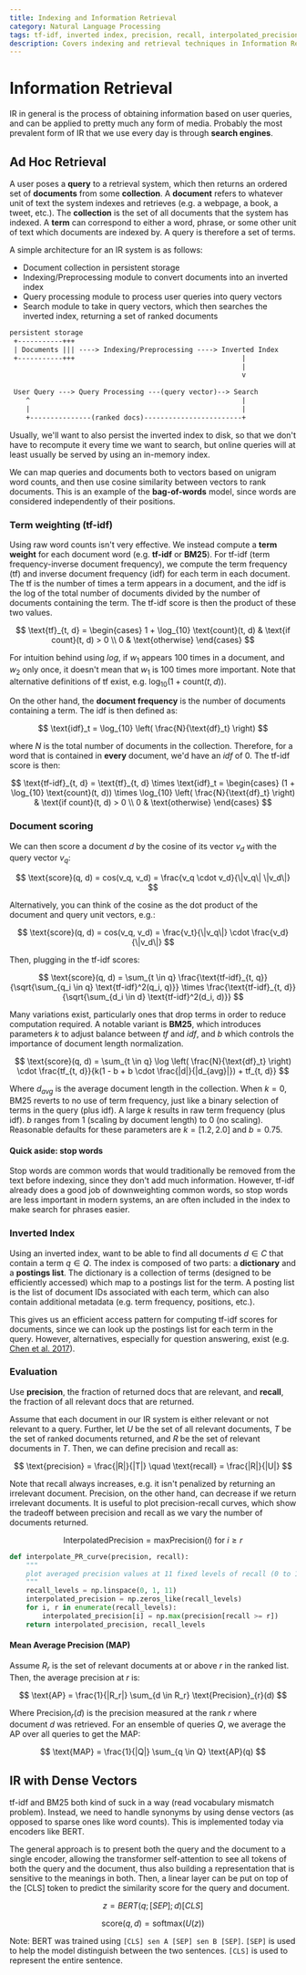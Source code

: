 ```yaml
---
title: Indexing and Information Retrieval
category: Natural Language Processing
tags: tf-idf, inverted index, precision, recall, interpolated_precision_curve, mean_average_precision, dense_vectors, bert
description: Covers indexing and retrieval techniques in Information Retrieval (IR), including term weighting with tf-idf, inverted index construction, evaluation metrics such as MAP, and dense vector-based approaches using BERT. It also touches on ad hoc retrieval, stop words, and precision/recall trade-offs. The focus is on the technical implementation of IR algorithms.
---
```


# Information Retrieval

IR in general is the process of obtaining information based on user queries, and can be applied to pretty much any form of media. Probably the most prevalent form of IR that we use every day is through **search engines**.

## Ad Hoc Retrieval

A user poses a **query** to a retrieval system, which then returns an ordered set of **documents** from some **collection**. A **document** refers to whatever unit of text the system indexes and retrieves (e.g. a webpage, a book, a tweet, etc.). The **collection** is the set of all documents that the system has indexed. A **term** can correspond to either a word, phrase, or some other unit of text which documents are indexed by. A query is therefore a set of terms.

A simple architecture for an IR system is as follows:

- Document collection in persistent storage
- Indexing/Preprocessing module to convert documents into an inverted index
- Query processing module to process user queries into query vectors
- Search module to take in query vectors, which then searches the inverted index, returning a set of ranked documents

```txt
persistent storage
 +-----------+++
 | Documents ||| ----> Indexing/Preprocessing ----> Inverted Index
 +-----------+++                                         |
                                                         |
                                                         v
                                   
 User Query ---> Query Processing ---(query vector)--> Search
    ^                                                    |
    |                                                    |
    +---------------(ranked docs)------------------------+
```

Usually, we'll want to also persist the inverted index to disk, so that we don't have to recompute it every time we want to search, but online queries will at least usually be served by using an in-memory index.

We can map queries and documents both to vectors based on unigram word counts, and then use cosine similarity between vectors to rank documents. This is an example of the **bag-of-words** model, since words are considered independently of their positions.

### Term weighting (tf-idf)

Using raw word counts isn't very effective. We instead compute a **term weight** for each document word (e.g. **tf-idf** or **BM25**). For tf-idf (term frequency-inverse document frequency), we compute the term frequency (tf) and inverse document frequency (idf) for each term in each document. The tf is the number of times a term appears in a document, and the idf is the log of the total number of documents divided by the number of documents containing the term. The tf-idf score is then the product of these two values.

$$
\text{tf}_{t, d} = \begin{cases}
    1 + \log_{10} \text{count}(t, d) & \text{if count}(t, d) > 0 \\
    0 & \text{otherwise}
\end{cases}
$$

For intuition behind using $log$, if $w_1$ appears $100$ times in a document, and $w_2$ only once, it doesn't mean that $w_1$ is $100$ times more important. Note that alternative definitions of tf exist, e.g. $\log_{10}(1 + \text{count}(t, d))$.

On the other hand, the **document frequency** is the number of documents containing a term. The idf is then defined as:

$$
\text{idf}_t = \log_{10} \left( \frac{N}{\text{df}_t} \right)
$$

where $N$ is the total number of documents in the collection. Therefore, for a word that is contained in **every** document, we'd have an $idf$ of 0. The tf-idf score is then:

$$
\text{tf-idf}_{t, d} = \text{tf}_{t, d} \times \text{idf}_t = \begin{cases}
    (1 + \log_{10} \text{count}(t, d)) \times \log_{10} \left( \frac{N}{\text{df}_t} \right) & \text{if count}(t, d) > 0 \\
    0 & \text{otherwise}
\end{cases}
$$

### Document scoring

We can then score a document $d$ by the cosine of its vector $v_d$ with the query vector $v_q$:

$$
\text{score}(q, d) = cos(v_q, v_d) = \frac{v_q \cdot v_d}{\|v_q\| \|v_d\|}
$$

Alternatively, you can think of the cosine as the dot product of the document and query unit vectors, e.g.:

$$
\text{score}(q, d) = cos(v_q, v_d) = \frac{v_t}{\|v_q\|} \cdot \frac{v_d}{\|v_d\|}
$$

Then, plugging in the tf-idf scores:

$$
\text{score}(q, d) = \sum_{t \in q} \frac{\text{tf-idf}_{t, q}}{\sqrt{\sum_{q_i \in q} \text{tf-idf}^2(q_i, q)}} \times \frac{\text{tf-idf}_{t, d}}{\sqrt{\sum_{d_i \in d} \text{tf-idf}^2(d_i, d)}}
$$

Many variations exist, particularly ones that drop terms in order to reduce computation required. A notable variant is **BM25**, which introduces parameters $k$ to adjust balance between $tf$ and $idf$, and $b$ which controls the importance of document length normalization.

$$
\text{score}(q, d) = \sum_{t \in q} \log \left( \frac{N}{\text{df}_t} \right) \cdot \frac{tf_{t, d}}{k(1 - b + b \cdot \frac{|d|}{|d_{avg}|}) + tf_{t, d}}
$$

Where $d_{avg}$ is the average document length in the collection. When $k = 0$, BM25 reverts to no use of term frequency, just like a binary selection of terms in the query (plus idf). A large $k$ results in raw term frequency (plus idf). $b$ ranges from $1$ (scaling by document length) to $0$ (no scaling). Reasonable defaults for these parameters are $k = [1.2, 2.0]$ and $b = 0.75$.

#### Quick aside: stop words

Stop words are common words that would traditionally be removed from the text before indexing, since they don't add much information. However, tf-idf already does a good job of downweighting common words, so stop words are less important in modern systems, an are often included in the index to make search for phrases easier.

### Inverted Index

Using an inverted index, want to be able to find all documents $d \in C$ that contain a term $q \in Q$. The index is composed of two parts: a **dictionary** and a **postings list**. The dictionary is a collection of terms (designed to be efficiently accessed) which map to a postings list for the term. A posting list is the list of document IDs associated with each term, which can also contain additional metadata (e.g. term frequency, positions, etc.).

This gives us an efficient access pattern for computing tf-idf scores for documents, since we can look up the postings list for each term in the query. However, alternatives, especially for question answering, exist (e.g. [Chen et al. 2017](https://aclanthology.org/P17-1171/)).

### Evaluation

Use **precision**, the fraction of returned docs that are relevant, and **recall**, the fraction of all relevant docs that are returned.

Assume that each document in our IR system is either relevant or not relevant to a query. Further, let $U$ be the set of all relevant documents, $T$ be the set of ranked documents returned, and $R$ be the set of relevant documents in $T$. Then, we can define precision and recall as:

$$
\text{precision} = \frac{|R|}{|T|} \quad \text{recall} = \frac{|R|}{|U|}
$$

Note that recall always increases, e.g. it isn't penalized by returning an irrelevant document. Precision, on the other hand, can decrease if we return irrelevant documents. It is useful to plot precision-recall curves, which show the tradeoff between precision and recall as we vary the number of documents returned.

$$
\text{InterpolatedPrecision} = \text{maxPrecision}(i) \text{ for } i \ge r
$$

```python
def interpolate_PR_curve(precision, recall):
    """
    plot averaged precision values at 11 fixed levels of recall (0 to 100 by 10)
    """
    recall_levels = np.linspace(0, 1, 11)
    interpolated_precision = np.zeros_like(recall_levels)
    for i, r in enumerate(recall_levels):
        interpolated_precision[i] = np.max(precision[recall >= r])
    return interpolated_precision, recall_levels
```

#### Mean Average Precision (MAP)

Assume $R_r$ is the set of relevant documents at or above $r$ in the ranked list. Then, the average precision at $r$ is:

$$
\text{AP} = \frac{1}{|R_r|} \sum_{d \in R_r} \text{Precision}_{r}(d)
$$

Where $\text{Precision}_{r}(d)$ is the precision measured at the rank $r$ where document $d$ was retrieved. For an ensemble of queries $Q$, we average the AP over all queries to get the MAP:

$$
\text{MAP} = \frac{1}{|Q|} \sum_{q \in Q} \text{AP}(q)
$$

## IR with Dense Vectors

tf-idf and BM25 both kind of suck in a way (read vocabulary mismatch problem). Instead, we need to handle synonyms by using dense vectors (as opposed to sparse ones like word counts). This is implemented today via encoders like BERT.

The general approach is to present both the query and the document to a single encoder, allowing the transformer self-attention to see all tokens of both the query and the document, thus also building a representation that is sensitive to the meanings in both. Then, a linear layer can be put on top of the [CLS] token to predict the similarity score for the query and document.

$$
z = BERT(q;[SEP];d)[CLS]
$$

$$
\text{score}(q, d) = \text{softmax}(U(z))
$$

Note: BERT was trained using `[CLS] sen A [SEP] sen B [SEP]`. `[SEP]` is used to help the model distinguish between the two sentences. `[CLS]` is used to represent the entire sentence.

